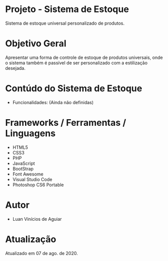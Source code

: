 # Projeto - Sistema de Estoque
Sistema de estoque universal personalizado de produtos.

# Objetivo Geral
Apresentar uma forma de controle de estoque de produtos universais, onde o sistema também é passível de ser personalizado com a estilização desejada.

# Contúdo do Sistema de Estoque
- Funcionalidades: (Ainda não definidas)

# Frameworks / Ferramentas / Linguagens
- HTML5
- CSS3
- PHP
- JavaScript
- BootStrap
- Font Awesome
- Visual Studio Code
- Photoshop CS6 Portable

# Autor
- Luan Vinícios de Aguiar

# Atualização
Atualizado em 07 de ago. de 2020.
